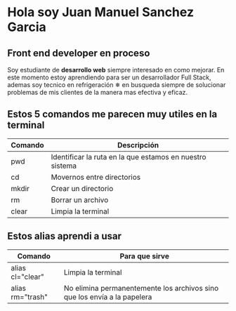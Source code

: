 # Hola soy **Juan Manuel Sanchez Garcia**
## **Front end developer** en proceso

Soy estudiante de **desarrollo web** siempre interesado en como mejorar.
En este momento estoy aprendiendo para ser un desarrollador Full Stack, ademas soy tecnico en refrigeración ❄ en busqueda siempre de solucionar problemas de mis clientes de la manera mas efectiva y eficaz.


## Estos 5 comandos me parecen muy utiles en la terminal 
| Comando  | Descripción                                              | 
|----------|----------------------------------------------------------|
| pwd      | Identificar la ruta en la que estamos en nuestro sistema | 
| cd       | Movernos entre directorios                               | 
| mkdir    | Crear un directorio                                      |
| rm       | Borrar un archivo                                        |
| clear    | Limpia la terminal                                       |

## Estos alias aprendi a usar
| Comando              | Para que sirve                                                            | 
|----------------------|---------------------------------------------------------------------------|
| alias cl="clear"     | Limpia la terminal                                                        | 
| alias rm="trash"     | No elimina permanentemente los archivos sino que los envía a la papelera  | 
